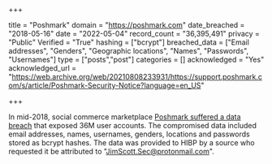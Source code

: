 +++

title = "Poshmark"
domain = "https://poshmark.com"
date_breached = "2018-05-16"
date = "2022-05-04"
record_count = "36,395,491"
privacy = "Public"
Verified = "True"
hashing = ["bcrypt"]
breached_data = ["Email addresses", "Genders", "Geographic locations", "Names", "Passwords", "Usernames"]
type = ["posts","post"]
categories = []
acknowledged = "Yes"
acknowledged_url = "https://web.archive.org/web/20210808233931/https://support.poshmark.com/s/article/Poshmark-Security-Notice?language=en_US"

+++


In mid-2018, social commerce marketplace <a href="https://techcrunch.com/2019/08/01/poshmark-confirms-data-breach/" target="_blank" rel="noopener">Poshmark suffered a data breach</a> that exposed 36M user accounts. The compromised data included email addresses, names, usernames, genders, locations and passwords stored as bcrypt hashes. The data was provided to HIBP by a source who requested it be attributed to "JimScott.Sec@protonmail.com".

